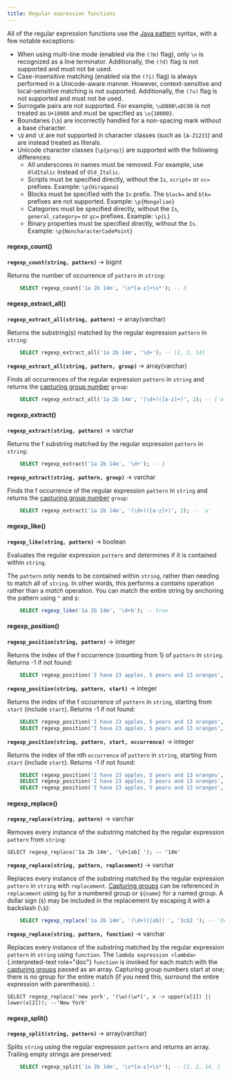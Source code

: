 ```yaml
---
title: Regular expression functions
---
```


All of the regular expression functions use the [Java pattern]() syntax,
with a few notable exceptions:

-   When using multi-line mode (enabled via the `(?m)` flag), only `\n`
    is recognized as a line terminator. Additionally, the `(?d)` flag is
    not supported and must not be used.
-   Case-insensitive matching (enabled via the `(?i)` flag) is always
    performed in a Unicode-aware manner. However, context-sensitive and
    local-sensitive matching is not supported. Additionally, the `(?u)`
    flag is not supported and must not be used.
-   Surrogate pairs are not supported. For example, `\uD800\uDC00` is
    not treated as `U+10000` and must be specified as `\x{10000}`.
-   Boundaries (`\b`) are incorrectly handled for a non-spacing mark
    without a base character.
-   `\Q` and `\E` are not supported in character classes (such as
    `[A-Z123]`) and are instead treated as literals.
-   Unicode character classes (`\p{prop}`) are supported with the
    following differences:
    -   All underscores in names must be removed. For example, use
        `OldItalic` instead of `Old_Italic`.
    -   Scripts must be specified directly, without the `Is`, `script=`
        or `sc=` prefixes. Example: `\p{Hiragana}`
    -   Blocks must be specified with the `In` prefix. The `block=` and
        `blk=` prefixes are not supported. Example: `\p{Mongolian}`
    -   Categories must be specified directly, without the `Is`,
        `general_category=` or `gc=` prefixes. Example: `\p{L}`
    -   Binary properties must be specified directly, without the `Is`.
        Example: `\p{NoncharacterCodePoint}`

#### regexp_count()
**``regexp_count(string, pattern)``** → bigint

Returns the number of occurrence of `pattern` in `string`:
```sql
    SELECT regexp_count('1a 2b 14m', '\s*[a-z]+\s*'); -- 3
```
#### regexp_extract_all()
**``regexp_extract_all(string, pattern)``** → array(varchar)

Returns the substring(s) matched by the regular expression `pattern` in
`string`:
```sql
    SELECT regexp_extract_all('1a 2b 14m', '\d+'); -- [1, 2, 14]
```

**``regexp_extract_all(string, pattern, group)``** → array(varchar)

Finds all occurrences of the regular expression `pattern` in `string`
and returns the [capturing group number]() `group`:
```sql
    SELECT regexp_extract_all('1a 2b 14m', '(\d+)([a-z]+)', 2); -- ['a', 'b', 'm']
```

#### regexp_extract()
**``regexp_extract(string, pattern)``** → varchar

Returns the f substring matched by the regular expression `pattern`
in `string`:
```sql
    SELECT regexp_extract('1a 2b 14m', '\d+'); -- 1
```

**``regexp_extract(string, pattern, group)``** → varchar

Finds the f occurrence of the regular expression `pattern` in
`string` and returns the [capturing group number]() `group`:
```sql
    SELECT regexp_extract('1a 2b 14m', '(\d+)([a-z]+)', 2); -- 'a'
```

#### regexp_like()
**``regexp_like(string, pattern)``** → boolean

Evaluates the regular expression `pattern` and determines if it is
contained within `string`.

The `pattern` only needs to be contained within `string`, rather than
needing to match all of `string`. In other words, this performs a
*contains* operation rather than a *match* operation. You can match the
entire string by anchoring the pattern using `^` and `$`:
```sql
    SELECT regexp_like('1a 2b 14m', '\d+b'); -- true
```  

#### regexp_position()
**``regexp_position(string, pattern)``** → integer

Returns the index of the f occurrence (counting from 1) of `pattern`
in `string`. Returns -1 if not found:
```sql
    SELECT regexp_position('I have 23 apples, 5 pears and 13 oranges', '\b\d+\b'); -- 8
```

**``regexp_position(string, pattern, start)``** → integer

Returns the index of the f occurrence of `pattern` in `string`,
starting from `start` (include `start`). Returns -1 if not found:
```sql
    SELECT regexp_position('I have 23 apples, 5 pears and 13 oranges', '\b\d+\b', 5); -- 8
    SELECT regexp_position('I have 23 apples, 5 pears and 13 oranges', '\b\d+\b', 12); -- 19
```


**``regexp_position(string, pattern, start, occurrence)``** → integer

Returns the index of the nth `occurrence` of `pattern` in `string`,
starting from `start` (include `start`). Returns -1 if not found:
```sql
    SELECT regexp_position('I have 23 apples, 5 pears and 13 oranges', '\b\d+\b', 12, 1); -- 19
    SELECT regexp_position('I have 23 apples, 5 pears and 13 oranges', '\b\d+\b', 12, 2); -- 31
    SELECT regexp_position('I have 23 apples, 5 pears and 13 oranges', '\b\d+\b', 12, 3);
```

#### regexp_replace()
**``regexp_replace(string, pattern)``** → varchar

Removes every instance of the substring matched by the regular
expression `pattern` from `string`:

    SELECT regexp_replace('1a 2b 14m', '\d+[ab] '); -- '14m'


**``regexp_replace(string, pattern, replacement)``** → varchar

Replaces every instance of the substring matched by the regular
expression `pattern` in `string` with `replacement`. [Capturing
groups]() can be referenced in `replacement` using `$g` for a numbered
group or `${name}` for a named group. A dollar sign (`$`) may be
included in the replacement by escaping it with a backslash (`\$`):
```sql
    SELECT regexp_replace('1a 2b 14m', '(\d+)([ab]) ', '3c$2 '); -- '3ca 3cb 14m'
```


**``regexp_replace(string, pattern, function)``** → varchar

Replaces every instance of the substring matched by the regular
expression `pattern` in `string` using `function`. The
`lambda expression <lambda>`{.interpreted-text role="doc"} `function` is
invoked for each match with the [capturing groups]() passed as an array.
Capturing group numbers start at one; there is no group for the entire
match (if you need this, surround the entire expression with
parenthesis). :

    SELECT regexp_replace('new york', '(\w)(\w*)', x -> upper(x[1]) || lower(x[2])); --'New York'

#### regexp_split()
**``regexp_split(string, pattern)``** → array(varchar)

Splits `string` using the regular expression `pattern` and returns an
array. Trailing empty strings are preserved:
```sql
    SELECT regexp_split('1a 2b 14m', '\s*[a-z]+\s*'); -- [1, 2, 14, ]
```
